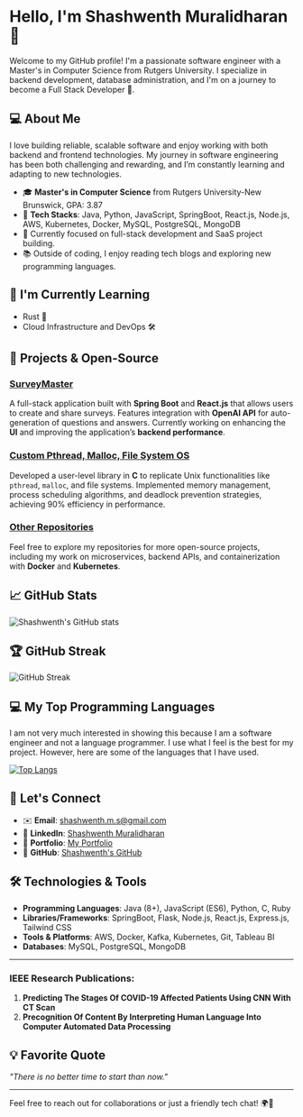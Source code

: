 # Hello, I'm Shashwenth Muralidharan 👋

Welcome to my GitHub profile! I'm a passionate software engineer with a Master's in Computer Science from Rutgers University. I specialize in backend development, database administration, and I'm on a journey to become a Full Stack Developer 🚀.

## 💻 About Me

I love building reliable, scalable software and enjoy working with both backend and frontend technologies. My journey in software engineering has been both challenging and rewarding, and I’m constantly learning and adapting to new technologies.

- 🎓 **Master's in Computer Science** from Rutgers University-New Brunswick, GPA: 3.87
- 🔧 **Tech Stacks**: Java, Python, JavaScript, SpringBoot, React.js, Node.js, AWS, Kubernetes, Docker, MySQL, PostgreSQL, MongoDB
- 🚀 Currently focused on full-stack development and SaaS project building.
- 📚 Outside of coding, I enjoy reading tech blogs and exploring new programming languages.

## 🌱 I'm Currently Learning
- Rust 🌟
- Cloud Infrastructure and DevOps 🛠️

## 🔨 Projects & Open-Source
### [SurveyMaster](https://github.com/yourusername/SurveyMaster)
A full-stack application built with **Spring Boot** and **React.js** that allows users to create and share surveys. Features integration with **OpenAI API** for auto-generation of questions and answers. Currently working on enhancing the **UI** and improving the application’s **backend performance**.

### [Custom Pthread, Malloc, File System OS](https://github.com/yourusername/CustomPthread)
Developed a user-level library in **C** to replicate Unix functionalities like `pthread`, `malloc`, and file systems. Implemented memory management, process scheduling algorithms, and deadlock prevention strategies, achieving 90% efficiency in performance.

### [Other Repositories](https://github.com/yourusername)
Feel free to explore my repositories for more open-source projects, including my work on microservices, backend APIs, and containerization with **Docker** and **Kubernetes**.


## 📈 GitHub Stats
![Shashwenth's GitHub stats](https://github-readme-stats.vercel.app/api?username=Shashwenth&show_icons=true&hide_title=true&count_private=true)

## 🏆 GitHub Streak
![GitHub Streak](https://github-readme-streak-stats.herokuapp.com/?user=Shashwenth)

## 💻 My Top Programming Languages

I am not very much interested in showing this because I am a software engineer and not a language programmer. I use what I feel is the best for my project. However, here are some of the languages that I have used. 

[![Top Langs](https://github-readme-stats.vercel.app/api/top-langs/?username=Shashwenth&layout=compact&hide=jupyter%20notebook,html,css,scss)](https://github.com/anuraghazra/github-readme-stats)




## 💬 Let's Connect
- ✉️ **Email**: [shashwenth.m.s@gmail.com](mailto:shashwenth.m.s@gmail.com)
- 🔗 **LinkedIn**: [Shashwenth Muralidharan](https://www.linkedin.com/in/shashwenthm/)
- 💼 **Portfolio**: [My Portfolio](https://www.linkedin.com/in/shashwenthm/)
- 📂 **GitHub**: [Shashwenth's GitHub](https://github.com/Shashwenth)

## 🛠️ Technologies & Tools

- **Programming Languages**: Java (8+), JavaScript (ES6), Python, C, Ruby
- **Libraries/Frameworks**: SpringBoot, Flask, Node.js, React.js, Express.js, Tailwind CSS
- **Tools & Platforms**: AWS, Docker, Kafka, Kubernetes, Git, Tableau BI
- **Databases**: MySQL, PostgreSQL, MongoDB

---

### IEEE Research Publications:
1. **Predicting The Stages Of COVID-19 Affected Patients Using CNN With CT Scan**
2. **Precognition Of Content By Interpreting Human Language Into Computer Automated Data Processing**

## 💡 Favorite Quote
_"There is no better time to start than now."_

---

Feel free to reach out for collaborations or just a friendly tech chat! 🌍🤝


<!--
**Shashwenth/Shashwenth** is a ✨ _special_ ✨ repository because its `README.md` (this file) appears on your GitHub profile.

Here are some ideas to get you started:

- 🔭 I’m currently working on ...
- 🌱 I’m currently learning ...
- 👯 I’m looking to collaborate on ...
- 🤔 I’m looking for help with ...
- 💬 Ask me about ...
- 📫 How to reach me: ...
- 😄 Pronouns: ...
- ⚡ Fun fact: ...
-->
